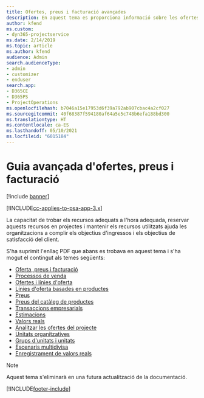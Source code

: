 ```yaml
---
title: Ofertes, preus i facturació avançades
description: En aquest tema es proporciona informació sobre les ofertes, la facturació i els preus al Project Service Automation.
author: kfend
ms.custom:
- dyn365-projectservice
ms.date: 2/14/2019
ms.topic: article
ms.author: kfend
audience: Admin
search.audienceType:
- admin
- customizer
- enduser
search.app:
- D365CE
- D365PS
- ProjectOperations
ms.openlocfilehash: b7046a15e17953d6f39a792ab907cbac4a2cf027
ms.sourcegitcommit: 40f68387f594180af64a5e5c748b6efa188bd300
ms.translationtype: HT
ms.contentlocale: ca-ES
ms.lasthandoff: 05/10/2021
ms.locfileid: "6015184"
---
```

# <a name="advanced-quoting-pricing-and-billing-guide"></a>Guia avançada d'ofertes, preus i facturació

[!include [banner](../../includes/psa-now-project-operations.md)]

[!INCLUDE[cc-applies-to-psa-app-3.x](../../includes/cc-applies-to-psa-app-3x.md)]

La capacitat de trobar els recursos adequats a l'hora adequada, reservar aquests recursos en projectes i mantenir els recursos utilitzats ajuda les organitzacions a complir els objectius d'ingressos i els objectius de satisfacció del client. 

S'ha suprimit l'enllaç PDF que abans es trobava en aquest tema i s'ha mogut el contingut als temes següents:

- [Oferta, preus i facturació](../quote-bill-price.md)
- [Processos de venda](../basic-sales-process.md)
- [Ofertes i línies d'oferta](../basic-quote-lines.md)
- [Línies d'oferta basades en productes](../product-based-quote-lines.md)
- [Preus](../basic-pricing.md)
- [Preus del catàleg de productes](../product-catalog-pricing.md)
- [Transaccions empresarials](../basic-business-transactions.md)
- [Estimacions](../estimates.md)
- [Valors reals](../actuals.md)
- [Analitzar les ofertes del projecte](../basic-analyzing-quotes.md)
- [Unitats organitzatives](../advanced-organizational.md)
- [Grups d'unitats i unitats](../advanced-units.md)
- [Escenaris multidivisa](../advanced-currency.md)
- [Enregistrament de valors reals](../advanced-actuals.md)

> [!NOTE]
> Aquest tema s'eliminarà en una futura actualització de la documentació. 


[!INCLUDE[footer-include](../../includes/footer-banner.md)]